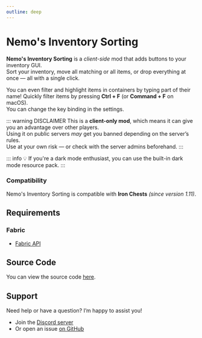 ```yaml
---
outline: deep
---
```


# Nemo's Inventory Sorting

**Nemo's Inventory Sorting** is a _client-side_ mod that adds buttons to your inventory GUI.  
Sort your inventory, move all matching or all items, or drop everything at once — all with a single click.

You can even filter and highlight items in containers by typing part of their name!
Quickly filter items by pressing **Ctrl + F** (or **Command + F** on macOS).  
You can change the key binding in the settings.

::: warning DISCLAIMER
This is a **client-only mod**, which means it can give you an advantage over other players.  
Using it on public servers _may_ get you banned depending on the server’s rules.  
Use at your own risk — or check with the server admins beforehand.
:::

<!--@include: @/../templates/minecraft-note.md-->

::: info
💡 If you're a dark mode enthusiast, you can use the built-in dark mode resource pack.
:::

### Compatibility

Nemo's Inventory Sorting is compatible with **Iron Chests** _(since version 1.11)_.

## Requirements

### Fabric

- [Fabric API](https://www.curseforge.com/minecraft/mc-mods/fabric-api)

## Source Code

You can view the source code [here](https://github.com/NemoNotFound/NemosInventorySorting).

## Support

Need help or have a question? I’m happy to assist you!

- Join the [Discord server](https://discord.com/invite/yxs9dga)
- Or open an issue [on GitHub](https://github.com/NemoNotFound/NemosInventorySorting/issues)
